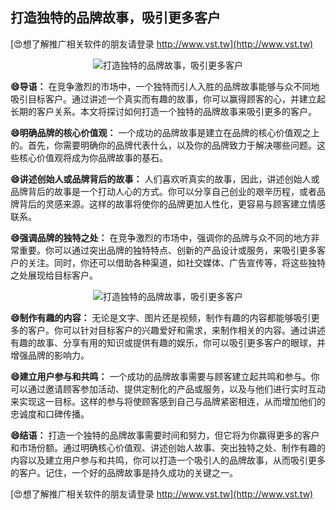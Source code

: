 ## **打造独特的品牌故事，吸引更多客户**

[😍想了解推广相关软件的朋友请登录 http://www.vst.tw](http://www.vst.tw)

 <center><img src="https://vst.tw/MP4/tuiguang/png/7.png" alt="打造独特的品牌故事，吸引更多客户"></center>

**😄导语：**
在竞争激烈的市场中，一个独特而引人入胜的品牌故事能够与众不同地吸引目标客户。通过讲述一个真实而有趣的故事，你可以赢得顾客的心，并建立起长期的客户关系。本文将探讨如何打造一个独特的品牌故事来吸引更多的客户。

**😄明确品牌的核心价值观：**
一个成功的品牌故事是建立在品牌的核心价值观之上的。首先，你需要明确你的品牌代表什么，以及你的品牌致力于解决哪些问题。这些核心价值观将成为你品牌故事的基石。

**😄讲述创始人或品牌背后的故事：**
人们喜欢听真实的故事，因此，讲述创始人或品牌背后的故事是一个打动人心的方式。你可以分享自己创业的艰辛历程，或者品牌背后的灵感来源。这样的故事将使你的品牌更加人性化，更容易与顾客建立情感联系。

**😄强调品牌的独特之处：**
在竞争激烈的市场中，强调你的品牌与众不同的地方非常重要。你可以通过突出品牌的独特特点、创新的产品设计或服务，来吸引更多客户的关注。同时，你还可以借助各种渠道，如社交媒体、广告宣传等，将这些独特之处展现给目标客户。

 <center><img src="https://vst.tw/MP4/tuiguang/png/0.png" alt="打造独特的品牌故事，吸引更多客户"></center>

**😄制作有趣的内容：**
无论是文字、图片还是视频，制作有趣的内容都能够吸引更多的客户。你可以针对目标客户的兴趣爱好和需求，来制作相关的内容。通过讲述有趣的故事、分享有用的知识或提供有趣的娱乐，你可以吸引更多客户的眼球，并增强品牌的影响力。

**😄建立用户参与和共鸣：**
一个成功的品牌故事需要与顾客建立起共鸣和参与。你可以通过邀请顾客参加活动、提供定制化的产品或服务，以及与他们进行实时互动来实现这一目标。这样的参与将使顾客感到自己与品牌紧密相连，从而增加他们的忠诚度和口碑传播。

**😄结语：**
打造一个独特的品牌故事需要时间和努力，但它将为你赢得更多的客户和市场份额。通过明确核心价值观、讲述创始人故事、突出独特之处、制作有趣的内容以及建立用户参与和共鸣，你可以打造一个吸引人的品牌故事，从而吸引更多的客户。记住，一个好的品牌故事是持久成功的关键之一。

[😍想了解推广相关软件的朋友请登录 http://www.vst.tw](http://www.vst.tw)




